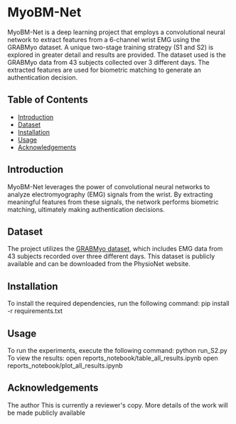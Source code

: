 # MyoBM-Net

MyoBM-Net is a deep learning project that employs a convolutional neural network to extract features from a 6-channel wrist EMG using the GRABMyo dataset. A unique two-stage training strategy (S1 and S2) is explored in greater detail and results are provided. The dataset used is the GRABMyo data from 43 subjects collected over 3 different days. The extracted features are used for biometric matching to generate an authentication decision.

## Table of Contents
- [Introduction](#introduction)
- [Dataset](#dataset)
- [Installation](#installation)
- [Usage](#usage)
- [Acknowledgements](#acknowledgements)

## Introduction
MyoBM-Net leverages the power of convolutional neural networks to analyze electromyography (EMG) signals from the wrist. By extracting meaningful features from these signals, the network performs biometric matching, ultimately making authentication decisions.

## Dataset
The project utilizes the [GRABMyo dataset](https://physionet.org/content/grabmyo/1.1.0/), which includes EMG data from 43 subjects recorded over three different days. This dataset is publicly available and can be downloaded from the PhysioNet website.

## Installation
To install the required dependencies, run the following command:
pip install -r requirements.txt

## Usage
To run the experiments, execute the following command:
python run_S2.py
To view the results:
open reports_notebook/table_all_results.ipynb
open reports_notebook/plot_all_results.ipynb

## Acknowledgements
The author This is currently a reviewer's copy. More details of the work will be made publicly available



